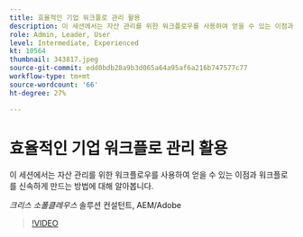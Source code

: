 ```yaml
---
title: 효율적인 기업 워크플로 관리 활용
description: 이 세션에서는 자산 관리를 위한 워크플로우를 사용하여 얻을 수 있는 이점과 워크플로를 신속하게 만드는 방법에 대해 알아봅니다.
role: Admin, Leader, User
level: Intermediate, Experienced
kt: 10564
thumbnail: 343817.jpeg
source-git-commit: edd0bdb28a9b3d065a64a95af6a216b747577c77
workflow-type: tm+mt
source-wordcount: '66'
ht-degree: 27%

---
```


# 효율적인 기업 워크플로 관리 활용

이 세션에서는 자산 관리를 위한 워크플로우를 사용하여 얻을 수 있는 이점과 워크플로를 신속하게 만드는 방법에 대해 알아봅니다.

*크리스 소폴클레우스* 솔루션 컨설턴트, AEM/Adobe

>[!VIDEO](https://video.tv.adobe.com/v/343817/?quality=12&learn=on)
